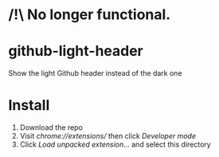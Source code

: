 # /!\ No longer functional.

# github-light-header

Show the light Github header instead of the dark one

# Install

1. Download the repo
2. Visit *chrome://extensions/* then click *Developer mode*
3. Click *Load unpacked extension...* and select this directory
